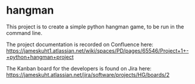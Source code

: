 # hangman

This project is to create a simple python hangman game, to be run in the command line.

The project documentation is recorded on Confluence here: https://jameskuht1.atlassian.net/wiki/spaces/PD/pages/65546/Project+1+-+python+hangman+project

The Kanban board for the developers is found on Jira here: https://jameskuht.atlassian.net/jira/software/projects/HG/boards/2
